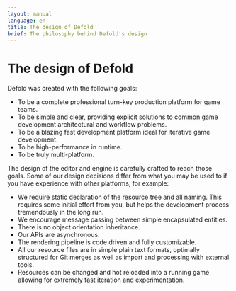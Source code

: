 ```yaml
---
layout: manual
language: en
title: The design of Defold
brief: The philosophy behind Defold's design
---
```


# The design of Defold

Defold was created with the following goals:

- To be a complete professional turn-key production platform for game teams.
- To be simple and clear, providing explicit solutions to common game development architectural and workflow problems.
- To be a blazing fast development platform ideal for iterative game development.
- To be high-performance in runtime.
- To be truly multi-platform.

The design of the editor and engine is carefully crafted to reach those goals. Some of our design decisions differ from what you may be used to if you have experience with other platforms, for example:

- We require static declaration of the resource tree and all naming. This requires some initial effort from you, but helps the development process tremendously in the long run.
- We encourage message passing between simple encapsulated entities.
- There is no object orientation inheritance.
- Our APIs are asynchronous.
- The rendering pipeline is code driven and fully customizable.
- All our resource files are in simple plain text formats, optimally structured for Git merges as well as import and processing with external tools.
- Resources can be changed and hot reloaded into a running game allowing for extremely fast iteration and experimentation.
